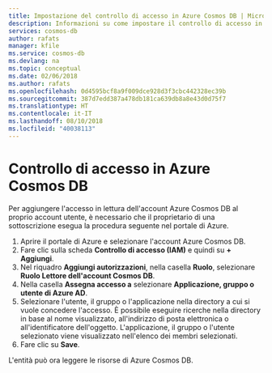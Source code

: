 ```yaml
---
title: Impostazione del controllo di accesso in Azure Cosmos DB | Microsoft Docs
description: Informazioni su come impostare il controllo di accesso in Azure Cosmos DB.
services: cosmos-db
author: rafats
manager: kfile
ms.service: cosmos-db
ms.devlang: na
ms.topic: conceptual
ms.date: 02/06/2018
ms.author: rafats
ms.openlocfilehash: 0d4595bcf8a9f009dce928d3f3cbc442328ec39b
ms.sourcegitcommit: 387d7edd387a478db181ca639db8a8e43d0d75f7
ms.translationtype: HT
ms.contentlocale: it-IT
ms.lasthandoff: 08/10/2018
ms.locfileid: "40038113"
---
```

# <a name="access-control-in-azure-cosmos-db"></a>Controllo di accesso in Azure Cosmos DB

Per aggiungere l'accesso in lettura dell'account Azure Cosmos DB al proprio account utente, è necessario che il proprietario di una sottoscrizione esegua la procedura seguente nel portale di Azure.

1. Aprire il portale di Azure e selezionare l'account Azure Cosmos DB.
2. Fare clic sulla scheda **Controllo di accesso (IAM)** e quindi su **+ Aggiungi**.
3. Nel riquadro **Aggiungi autorizzazioni**, nella casella **Ruolo**, selezionare **Ruolo Lettore dell'account Cosmos DB**.
4. Nella casella **Assegna accesso a** selezionare **Applicazione, gruppo o utente di Azure AD**.
5. Selezionare l'utente, il gruppo o l'applicazione nella directory a cui si vuole concedere l'accesso.  È possibile eseguire ricerche nella directory in base al nome visualizzato, all'indirizzo di posta elettronica o all'identificatore dell'oggetto.
    L'applicazione, il gruppo o l'utente selezionato viene visualizzato nell'elenco dei membri selezionati.
6. Fare clic su **Save**.

L'entità può ora leggere le risorse di Azure Cosmos DB.
